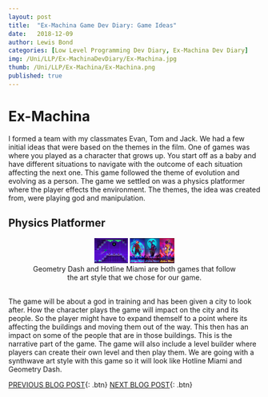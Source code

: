 ```yaml
---
layout: post
title:  "Ex-Machina Game Dev Diary: Game Ideas"
date:   2018-12-09
author: Lewis Bond
categories: [Low Level Programming Dev Diary, Ex-Machina Dev Diary]
img: /Uni/LLP/Ex-MachinaDevDiary/Ex-Machina.jpg
thumb: /Uni/LLP/Ex-Machina/Ex-Machina.png
published: true
---
```

<!--more-->

# Ex-Machina

I formed a team with my classmates Evan, Tom and Jack. We had a few initial ideas that were based on the themes in the film. One of games was where you played as a character that grows up. You start off as a baby and have different situations to navigate with the outcome of each situation affecting the next one. This game followed the theme of evolution and evolving as a person. The game we settled on was a physics platformer where the player effects the environment. The themes, the idea was created from, were playing god and manipulation. 

## Physics Platformer

<center>
	<figure class="half">
	    <a href="/assets/img/blog/Uni/LLP/Ex-MachinaDevDiary/Geometry_Dash.jpg"><img src="/assets/img/blog/Uni/LLP/Ex-MachinaDevDiary/Geometry_Dash.jpg" height="50"></a>
			    <a href="/assets/img/blog/Uni/LLP/Ex-MachinaDevDiary/HotlineMiami.jpg"><img src="/assets/img/blog/Uni/LLP/Ex-MachinaDevDiary/HotlineMiami.jpg" height="50"></a>
	    <figcaption>Geometry Dash and Hotline Miami are both games that follow the art style that we chose for our game.</figcaption>
	</figure>
</center>
<br/>
The game will be about a god in training and has been given a city to look after. How the character plays the game will impact on the city and its people. So the player might have to expand themself to a point where its affecting the buildings and moving them out of the way. This then has an impact on some of the people that are in those buildings. This is the narrative part of the game. The game will also include a level builder where players can create their own level and then play them. We are going with a synthwave art style with this game so it will look like Hotline Miami and Geometry Dash. 


[PREVIOUS BLOG POST](https://lbondi7.github.io/developer%20diary/low%20level%20programming%20dev%20diary/ex-machina%20dev%20diary/llp-dd-ExMachina-1){: .btn}
[NEXT BLOG POST](https://lbondi7.github.io/developer%20diary/low%20level%20programming%20dev%20diary/ex-machina%20dev%20diary/llp-dd-ExMachina-3){: .btn}
